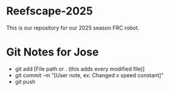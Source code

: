 # Reefscape-2025
This is our repository for our 2025 season FRC robot.

# Git Notes for Jose
- git add [File path or . (this adds every modified file)]
- git commit -m "[User note, ex: Changed x speed constant]"
- git push